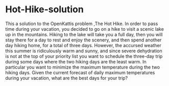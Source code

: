 # Hot-Hike-solution
This a solution to the OpenKattis problem ,The Hot Hike.
In order to pass time during your vacation, you decided to go on a hike to visit a scenic lake up in the mountains. Hiking to the lake will take you a full day, then you will stay there for a day to rest and enjoy the scenery, and then spend another day hiking home, for a total of three days. However, the accursed weather this summer is ridiculously warm and sunny, and since severe dehydration is not at the top of your priority list you want to schedule the three-day trip during some days where the two hiking days are the least warm. In particular you want to minimize the maximum temperature during the two hiking days.
Given the current forecast of daily maximum temperatures during your vacation, what are the best days for your trip?
